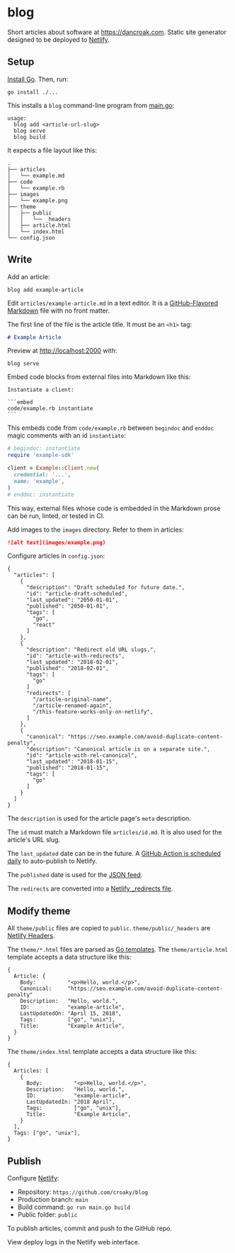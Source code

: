 # blog

Short articles about software at <https://dancroak.com>.
Static site generator designed to be deployed to [Netlify](https://netlify.com).

## Setup

[Install Go](https://golang.org/doc/install). Then, run:

```
go install ./...
```

This installs a `blog` command-line program from [main.go](main.go):

```
usage:
  blog add <article-url-slug>
  blog serve
  blog build
```

It expects a file layout like this:

```
.
├── articles
│   └── example.md
├── code
│   └── example.rb
├── images
│   └── example.png
├── theme
│   ├── public
│   │   └── _headers
│   ├── article.html
│   └── index.html
└── config.json
```

## Write

Add an article:

```
blog add example-article
```

Edit `articles/example-article.md` in a text editor.
It is a [GitHub-Flavored Markdown](https://github.github.com/gfm/) file
with no front matter.

The first line of the file is the article title.
It must be an `<h1>` tag:

```md
# Example Article
```

Preview at <http://localhost:2000> with:

```
blog serve
```

Embed code blocks from external files into Markdown like this:

    Instantiate a client:

    ```embed
    code/example.rb instantiate
    ```

This embeds code from `code/example.rb`
between `begindoc` and `enddoc` magic comments
with an id `instantiate`:

```ruby
# begindoc: instantiate
require 'example-sdk'

client = Example::Client.new(
  credential: '...',
  name: 'example',
)
# enddoc: instantiate
```

This way, external files whose code is embedded in the Markdown prose
can be run, linted, or tested in CI.

Add images to the `images` directory.
Refer to them in articles:

```md
![alt text](images/example.png)
```

Configure articles in `config.json`:

```
{
  "articles": [
    {
      "description": "Draft scheduled for future date.",
      "id": "article-draft-scheduled",
      "last_updated": "2050-01-01",
      "published": "2050-01-01",
      "tags": [
        "go",
        "react"
      ]
    },
    {
      "description": "Redirect old URL slugs.",
      "id": "article-with-redirects",
      "last_updated": "2018-02-01",
      "published": "2018-02-01",
      "tags": [
        "go"
      ]
      "redirects": [
        "/article-original-name",
        "/article-renamed-again",
        "/this-feature-works-only-on-netlify",
      ]
    },
    {
      "canonical": "https://seo.example.com/avoid-duplicate-content-penalty",
      "description": "Canonical article is on a separate site.",
      "id": "article-with-rel-canonical",
      "last_updated": "2018-01-15",
      "published": "2018-01-15",
      "tags": [
        "go"
      ]
    }
  ]
}
```

The `description` is used for the article page's `meta` description.

The `id` must match a Markdown file `articles/id.md`.
It is also used for the article's URL slug.

The `last_updated` date can be in the future.
A [GitHub Action is scheduled daily](https://dancroak.com/schedule-netlify-builds-with-github-actions)
to auto-publish to Netlify.

The `published` date is used for the [JSON feed](https://jsonfeed.org/).

The `redirects` are converted into a
[Netlify _redirects file](https://docs.netlify.com/routing/redirects/).

## Modify theme

All `theme/public` files are copied to `public`.
`theme/public/_headers` are
[Netlify Headers](https://www.netlify.com/docs/headers-and-basic-auth/).

The `theme/*.html` files
are parsed as [Go templates](https://gowebexamples.com/templates/).
The `theme/article.html` template accepts a data structure like this:

```
{
  Article: {
    Body:          "<p>Hello, world.</p>",
    Canonical:     "https://seo.example.com/avoid-duplicate-content-penalty"
    Description:   "Hello, world.",
    ID:            "example-article",
    LastUpdatedOn: "April 15, 2018",
    Tags:          ["go", "unix"],
    Title:         "Example Article",
  }
}
```

The `theme/index.html` template accepts a data structure like this:

```
{
  Articles: [
    {
      Body:          "<p>Hello, world.</p>",
      Description:   "Hello, world.",
      ID:            "example-article",
      LastUpdatedIn: "2018 April",
      Tags:          ["go", "unix"],
      Title:         "Example Article",
    }
  ],
  Tags: ["go", "unix"],
}
```

## Publish

Configure [Netlify](https://netlify.com):

* Repository: `https://github.com/croaky/blog`
* Production branch: `main`
* Build command: `go run main.go build`
* Public folder: `public`

To publish articles, commit and push to the GitHub repo.

View deploy logs in the Netlify web interface.
